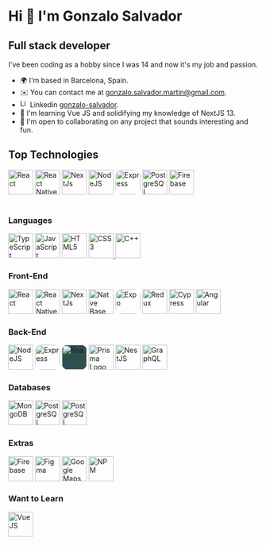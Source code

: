 # Hi 👋 I'm Gonzalo Salvador

## Full stack developer

I've been coding as a hobby since I was 14 and now it's my job and passion.

- 🌍 I'm based in Barcelona, Spain.
- ✉️ You can contact me at [gonzalo.salvador.martin@gmail.com](mailto:gonzalo.salvador.martin@gmail.com).
- <img src="https://raw.githubusercontent.com/danielcranney/readme-generator/main/public/icons/socials/linkedin.svg" height="16" alt="LinkedIn" /> Linkedin [gonzalo-salvador](https://www.linkedin.com/in/gonzalo-salvador/).
- 🧠 I'm learning Vue JS and solidifying my knowledge of NextJS 13.
- 🤝 I'm open to collaborating on any project that sounds interesting and fun.

## Top Technologies

<a href="https://reactjs.org/" target="_blank" rel="noreferrer"><img src="https://raw.githubusercontent.com/danielcranney/readme-generator/main/public/icons/skills/react-colored.svg" height="50" alt="React" /></a>
<a href="https://reactnative.dev/" target="_blank" rel="noreferrer"><img src="https://raw.githubusercontent.com/kristerkari/react-native-svg-transformer/master/images/react-native-logo.png" height="50" alt="React Native" /></a>
<a href="https://nextjs.org/docs" target="_blank" rel="noreferrer"><img src="https://raw.githubusercontent.com/danielcranney/readme-generator/main/public/icons/skills/nextjs-colored-dark.svg" height="50" alt="NextJs" /></a>
<a href="https://nodejs.org/en/" target="_blank" rel="noreferrer"><img src="https://raw.githubusercontent.com/danielcranney/readme-generator/main/public/icons/skills/nodejs-colored.svg" height="50" alt="NodeJS" /></a>
<a href="https://expressjs.com/" target="_blank" rel="noreferrer"><img src="https://encrypted-tbn0.gstatic.com/images?q=tbn:ANd9GcRa2MqoFueIo9M2w28ViH5FJVLrL-iIDjpMBQ4e4Rc&s" height="50" alt="Express" style="border-radius: 12px"/></a>
<a href="https://www.postgresql.org/" target="_blank" rel="noreferrer"><img src="https://raw.githubusercontent.com/danielcranney/readme-generator/main/public/icons/skills/postgresql-colored.svg" height="50" alt="PostgreSQL" /></a>
<a href="https://firebase.google.com/" target="_blank" rel="noreferrer"><img src="https://raw.githubusercontent.com/danielcranney/readme-generator/main/public/icons/skills/firebase-colored.svg" height="50" alt="Firebase" /></a>

#

### Languages

<a href="https://www.typescriptlang.org/" target="_blank" rel="noreferrer"><img src="https://raw.githubusercontent.com/danielcranney/readme-generator/main/public/icons/skills/typescript-colored.svg" height="50" alt="TypeScript" /></a>
<a href="https://developer.mozilla.org/en-US/docs/Web/JavaScript" target="_blank" rel="noreferrer"><img src="https://raw.githubusercontent.com/danielcranney/readme-generator/main/public/icons/skills/javascript-colored.svg" height="50" alt="JavaScript" /></a>
<a href="https://developer.mozilla.org/en-US/docs/Glossary/HTML5" target="_blank" rel="noreferrer"><img src="https://raw.githubusercontent.com/danielcranney/readme-generator/main/public/icons/skills/html5-colored.svg" height="50" alt="HTML5" /></a>
<a href="https://www.w3.org/TR/CSS/#css" target="_blank" rel="noreferrer"><img src="https://raw.githubusercontent.com/danielcranney/readme-generator/main/public/icons/skills/css3-colored.svg" height="50" alt="CSS3" />
</a>
<a href="http://www.cplusplus.org/" target="_blank" rel="noreferrer"><img src="https://upload.wikimedia.org/wikipedia/commons/thumb/1/18/ISO_C%2B%2B_Logo.svg/1822px-ISO_C%2B%2B_Logo.svg.png" height="50" alt="C++" />
</a>

### Front-End

<a href="https://reactjs.org/" target="_blank" rel="noreferrer"><img src="https://raw.githubusercontent.com/danielcranney/readme-generator/main/public/icons/skills/react-colored.svg" height="50" alt="React" /></a>
<a href="https://reactnative.dev/" target="_blank" rel="noreferrer"><img src="https://raw.githubusercontent.com/kristerkari/react-native-svg-transformer/master/images/react-native-logo.png" height="50" alt="React Native" /></a>
<a href="https://nextjs.org/docs" target="_blank" rel="noreferrer"><img src="https://raw.githubusercontent.com/danielcranney/readme-generator/main/public/icons/skills/nextjs-colored-dark.svg" height="50" alt="NextJs" /></a>
<a href="https://nativebase.io/" target="_blank" rel="noreferrer"><img src="https://opencollective-production.s3.us-west-1.amazonaws.com/c8a0bb60-c3a1-11eb-b060-23743d16f0de.png" height="50" alt="Natve Base" /></a>
<a href="https://expo.dev/" target="_blank" rel="noreferrer"><img src="https://play-lh.googleusercontent.com/algsmuhitlyCU_Yy3IU7-7KYIhCBwx5UJG4Bln-hygBjjlUVCiGo1y8W5JNqYm9WW3s" height="50" alt="Expo" style="border-radius: 12px"/></a>
<a href="https://redux.js.org/" target="_blank" rel="noreferrer"><img src="https://raw.githubusercontent.com/danielcranney/readme-generator/main/public/icons/skills/redux-colored.svg" height="50" alt="Redux" /></a>
<a href="https://www.cypress.io/" target="_blank" rel="noreferrer"><img src="https://res.cloudinary.com/dcsyzmig8/image/upload/v1657559768/simple-icons_cypress_yj68mw.svg" height="50" alt="Cypress" /></a>
<a href="https://angular.io/" target="_blank" rel="noreferrer"><img src="https://raw.githubusercontent.com/danielcranney/readme-generator/main/public/icons/skills/angularjs-colored.svg" height="50" alt="Angular" /></a>

### Back-End

<a href="https://nodejs.org/en/" target="_blank" rel="noreferrer"><img src="https://raw.githubusercontent.com/danielcranney/readme-generator/main/public/icons/skills/nodejs-colored.svg" height="50" alt="NodeJS" /></a>
<a href="https://expressjs.com/" target="_blank" rel="noreferrer"><img src="https://encrypted-tbn0.gstatic.com/images?q=tbn:ANd9GcRa2MqoFueIo9M2w28ViH5FJVLrL-iIDjpMBQ4e4Rc&s" height="50" alt="Express" style="border-radius: 12px"/></a>
<a href="https://koajs.com/" target="_blank" rel="noreferrer"><img src="https://res.cloudinary.com/dcsyzmig8/image/upload/v1657554622/simple-icons_koa_1_ynsdhg.svg" height="50" alt="Koa" style="background-color: darkslategray; border-radius: 12px"/></a>
<a href="https://www.prisma.io/"> <img src="https://avatars.githubusercontent.com/u/17219288?s=280&v=4" alt="Prisma Logo" height="50"/></a>
<a href="https://docs.nestjs.com/" target="_blank" rel="noreferrer"><img src="https://raw.githubusercontent.com/danielcranney/readme-generator/main/public/icons/skills/nestjs-colored.svg" height="50" alt="NestJS" /></a>
<a href="https://graphql.org/" target="_blank" rel="noreferrer"><img src="https://raw.githubusercontent.com/danielcranney/readme-generator/main/public/icons/skills/graphql-colored.svg" height="50" alt="GraphQL" /></a>

### Databases

<a href="https://www.mongodb.com/" target="_blank" rel="noreferrer"><img src="https://raw.githubusercontent.com/danielcranney/readme-generator/main/public/icons/skills/mongodb-colored.svg" height="50" alt="MongoDB" /></a>
<a href="https://www.postgresql.org/" target="_blank" rel="noreferrer"><img src="https://raw.githubusercontent.com/danielcranney/readme-generator/main/public/icons/skills/postgresql-colored.svg" height="50" alt="PostgreSQL" /></a>
<a href="https://www.postgresql.org/" target="_blank" rel="noreferrer"><img src="https://seeklogo.com/images/F/firestore-logo-3828671CC5-seeklogo.com.png" height="50" alt="PostgreSQL" /></a>

### Extras

<a href="https://firebase.google.com/" target="_blank" rel="noreferrer"><img src="https://raw.githubusercontent.com/danielcranney/readme-generator/main/public/icons/skills/firebase-colored.svg" height="50" alt="Firebase" /></a>
<a href="https://www.figma.com/" target="_blank" rel="noreferrer"><img src="https://raw.githubusercontent.com/danielcranney/readme-generator/main/public/icons/skills/figma-colored.svg" height="50" alt="Figma" /></a>
<a href="https://developers.google.com/maps" target="_blank" rel="noreferrer"><img src="https://res.cloudinary.com/dcsyzmig8/image/upload/v1657638937/logos_google-maps_mtiwpx.svg" height="50" alt="Google Maps Platform" /></a>
<a href="https://www.npmjs.com/" target="_blank" rel="noreferrer"><img src="https://authy.com/wp-content/uploads/npm-logo.png" height="50" alt="NPM" /></a>

### Want to Learn

<a href="https://vuejs.org/" target="_blank" rel="noreferrer"><img src="https://raw.githubusercontent.com/danielcranney/readme-generator/main/public/icons/skills/vuejs-colored.svg" height="50" alt="VueJS" /></a>

#
